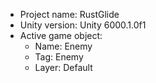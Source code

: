 <!-- UNITY CODE ASSIST INSTRUCTIONS START -->
- Project name: RustGlide
- Unity version: Unity 6000.1.0f1
- Active game object:
  - Name: Enemy
  - Tag: Enemy
  - Layer: Default
<!-- UNITY CODE ASSIST INSTRUCTIONS END -->